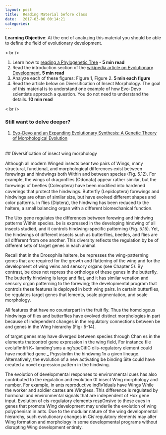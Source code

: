 ```yaml
---
layout: post
title:  Reading Material before class 
date:   2017-03-06 00:14:21
categories: 
---
```

**Learning Objective**: At the end of analyzing this material you should be able to define the field of evolutionary development. 

< br />
1. Learn how to [reading a Phylogenetic Tree](http://evolution.berkeley.edu/evolibrary/article/evo_05) - **5 min read**
2. Read the introduction section of the [wikipedia article on Evolutionary Development](https://en.wikipedia.org/wiki/Evolutionary_developmental_biology). **5 min read**
3. Analyze each of these figures: Figure 1, Figure 2. **5 min each figure**
4. Read the article below on Diversification of Insect Morphology. The goal of this material is to understand one example of how Evo-Devo scientists approach a question.  You do not need to understand the details. **10 min read**

< br />

### Still want to delve deeper?
1. [Evo-Devo and an Expanding Evolutionary Synthesis: A Genetic Theory of Morphological Evolution]()

<br />
## Diversiﬁcation of insect wing morphology

Although all modern Winged insects bear two pairs of Wings, many structural, functional, and morphological differences exist between forewings and hindwings both Within and between species (Fig. 5.12). For example, the wings of dragonﬂies (Odonata) appear rather similar, but
the forewings of beetles (Coleoptera) have been modiﬁed into hardened coverings that protect the hindwings. Butterﬂy (Lepidoptera) forewings and hindwings are often of similar size, but have evolved different shapes and color patterns. In ﬂies (Diptera), the hindwing has been reduced to the haltere, a small balancing organ with a different biomechanical function.

The Ubx gene regulates the differences between forewing and hindwing patterns Within species. be is expressed in the developing hindwing of all insects studied, and it controls hindwing-speciﬁc patterning (Fig. 5.15). Yet, the hindwings of different insects such as butterﬂies, beetles, and ﬂies are all different from one another. This diversity reflects the regulation by be of different sets of target genes in each animal.

Recall that in the Drosophila haltere, be represses the wing-patterning genes that are
required for the growth and ﬂattening of the wing and for the development of wing veins and
sensory organs (see Chapter 5). By contrast, be does not repress the orthologs of these genes in the butterﬂy. The butterﬂy hindwing is large and ﬂat, and it has similar venation and
sensory organ patterning to the forewing; the developmental program that controls these features is deployed in both wing pairs. In certain butterﬂies, be regulates target genes that lements, scale pigmentation, and scale morphology.

All features that have no counterpart in the fruit ﬂy. Thus the homologous hindwings of ﬂies and butterﬂies have evolved distinct morphologies in part because of independent changes in the regulatory connections between be and genes in the Wing hierarchy (Fig- 5-14).

of  target genes may have diverged between species through Chan es
in the  elements thatcontrol gene expression in the wing ﬁeld, For instance ﬁle
evoluﬂmﬁfi   K~ lamdmg'sms  a ng'speCiﬁC oils-regulatory element could have modiﬁed
gene _ Prgsslorilm the hindwmg 1n a given lineage. Alternatively, the evolution of a new activating be binding Site could have created a novel expression pattern in the hindwing.

The evolution of developmental responses to environmental cues has also contributed to the regulation and evolution 0f insect Wing morphology and number. For example, in ants reproductive ind1v1duals have Wings While the worker and soldier castes are Wingless. This
difference is regulated by hormonal and environmental signals that are independent of Hox gene input. Evolution of cis-regulatory elements respOnsive to these cues in genes that
promote Wing development may underlie the evolution of wing polyphenism in ants. Due to the modular nature of the wing developmental hierarchy, such evolutionary changes in Cis'regulatory elements may alter Wing formation and morphology in some developmental programs without disrupting Wing development entirely.
